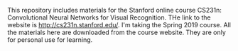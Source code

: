 This repository includes materials for the Stanford online course CS231n: Convolutional Neural Networks for Visual Recognition.
THe link to the website is http://cs231n.stanford.edu/.
I'm taking the Spring 2019 course. All the materials here are downloaded from the course website. They are only for personal use for learning. 
